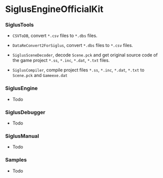 # SiglusEngineOfficialKit

### SiglusTools

* `CSVToDB`, convert `*.csv` files to `*.dbs` files.

* `DataReConvert2ForSiglus`, convert `*.dbs` files to `*.csv` files.

* `SiglusSceneDecoder`, decode `Scene.pck` and get original source code of the game project `*.ss`, `*.inc`, `*.dat`, `*.txt` files.

* `SiglusCompiler`, compile project files `*.ss`, `*.inc`, `*.dat`, `*.txt` to `Scene.pck` and `Gameexe.dat`


### SiglusEngine

* Todo

### SiglusDebugger

* Todo

### SiglusManual

* Todo

### Samples

* Todo
